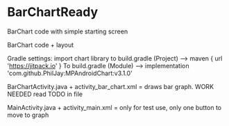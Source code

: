 # BarChartReady
BarChart code with simple starting screen

BarChart code + layout

Gradle settings: import chart library to build.gradle (Project) --> maven { url 'https://jitpack.io' } 
To build.gradle (Module) --> implementation 'com.github.PhilJay:MPAndroidChart:v3.1.0'

BarChartActivity.java + activity_bar_chart.xml = draws bar graph. WORK NEEDED read TODO in file

MainActivity.java + activity_main.xml = only for test use, only one button to move to graph
